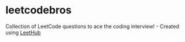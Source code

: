 # leetcodebros
Collection of LeetCode questions to ace the coding interview! - Created using [LeetHub](https://github.com/QasimWani/LeetHub)

